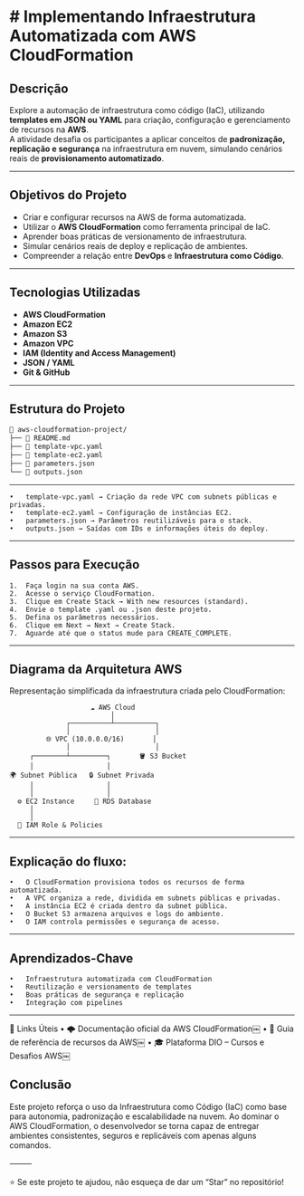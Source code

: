 #  # Implementando Infraestrutura Automatizada com AWS CloudFormation

##  Descrição

Explore a automação de infraestrutura como código (IaC), utilizando **templates em JSON ou YAML** para criação, configuração e gerenciamento de recursos na **AWS**.  
A atividade desafia os participantes a aplicar conceitos de **padronização, replicação e segurança** na infraestrutura em nuvem, simulando cenários reais de **provisionamento automatizado**.

---

## Objetivos do Projeto

- Criar e configurar recursos na AWS de forma automatizada.  
- Utilizar o **AWS CloudFormation** como ferramenta principal de IaC.  
- Aprender boas práticas de versionamento de infraestrutura.  
- Simular cenários reais de deploy e replicação de ambientes.  
- Compreender a relação entre **DevOps** e **Infraestrutura como Código**.

---

## Tecnologias Utilizadas

- **AWS CloudFormation**  
- **Amazon EC2**  
- **Amazon S3**  
- **Amazon VPC**  
- **IAM (Identity and Access Management)**  
- **JSON / YAML**  
- **Git & GitHub**

---

##  Estrutura do Projeto

```bash
📁 aws-cloudformation-project/
├── 📄 README.md
├── 📄 template-vpc.yaml
├── 📄 template-ec2.yaml
├── 📄 parameters.json
└── 📄 outputs.json
```
---

    •	template-vpc.yaml → Criação da rede VPC com subnets públicas e privadas.
	•	template-ec2.yaml → Configuração de instâncias EC2.
	•	parameters.json → Parâmetros reutilizáveis para o stack.
	•	outputs.json → Saídas com IDs e informações úteis do deploy.
    
---

## Passos para Execução
	1.	Faça login na sua conta AWS.
	2.	Acesse o serviço CloudFormation.
	3.	Clique em Create Stack → With new resources (standard).
	4.	Envie o template .yaml ou .json deste projeto.
	5.	Defina os parâmetros necessários.
	6.	Clique em Next → Next → Create Stack.
	7.	Aguarde até que o status mude para CREATE_COMPLETE.

----

## Diagrama da Arquitetura AWS

Representação simplificada da infraestrutura criada pelo CloudFormation:

```
                    ☁️ AWS Cloud
                         │
              ┌──────────┴──────────┐
              │                     │
         🌐 VPC (10.0.0.0/16)       │
              │                     │
     ┌────────┴─────────┐       🪣 S3 Bucket
     │                  │
🌍 Subnet Pública   🔒 Subnet Privada
     │                  │
     │                  │
  ⚙️ EC2 Instance     🧩 RDS Database
     │
     │
  🔐 IAM Role & Policies

```
---

## Explicação do fluxo:
	•	O CloudFormation provisiona todos os recursos de forma automatizada.
	•	A VPC organiza a rede, dividida em subnets públicas e privadas.
	•	A instância EC2 é criada dentro da subnet pública.
	•	O Bucket S3 armazena arquivos e logs do ambiente.
	•	O IAM controla permissões e segurança de acesso.


---


## Aprendizados-Chave
	•	Infraestrutura automatizada com CloudFormation
	•	Reutilização e versionamento de templates
	•	Boas práticas de segurança e replicação
	•	Integração com pipelines ￼

---
📎 Links Úteis
	•	🌩️ Documentação oficial da AWS CloudFormation￼
	•	🧱 Guia de referência de recursos da AWS￼
	•	🎓 Plataforma DIO – Cursos e Desafios AWS￼

## Conclusão

Este projeto reforça o uso da Infraestrutura como Código (IaC) como base para autonomia, padronização e escalabilidade na nuvem.
Ao dominar o AWS CloudFormation, o desenvolvedor se torna capaz de entregar ambientes consistentes, seguros e replicáveis com apenas alguns comandos.

⸻

⭐ Se este projeto te ajudou, não esqueça de dar um “Star” no repositório!



